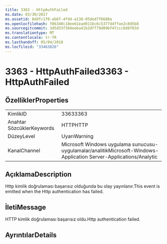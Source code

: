 ```yaml
---
title: 3363 - HttpAuthFailed
ms.date: 03/30/2017
ms.assetid: 8ddfc1f0-ab6f-4fd4-a138-05ded7f6680a
ms.openlocfilehash: f86340c18ee61ead011bc6c5377d4ffae2c8d5b8
ms.sourcegitcommit: 3d5d33f384eeba41b2dff79d096f47ccc8d8f03d
ms.translationtype: MT
ms.contentlocale: tr-TR
ms.lasthandoff: 05/04/2018
ms.locfileid: "33463826"
---
```

# <a name="3363---httpauthfailed"></a><span data-ttu-id="01a0d-102">3363 - HttpAuthFailed</span><span class="sxs-lookup"><span data-stu-id="01a0d-102">3363 - HttpAuthFailed</span></span>
## <a name="properties"></a><span data-ttu-id="01a0d-103">Özellikler</span><span class="sxs-lookup"><span data-stu-id="01a0d-103">Properties</span></span>  
  
|||  
|-|-|  
|<span data-ttu-id="01a0d-104">Kimlik</span><span class="sxs-lookup"><span data-stu-id="01a0d-104">ID</span></span>|<span data-ttu-id="01a0d-105">3363</span><span class="sxs-lookup"><span data-stu-id="01a0d-105">3363</span></span>|  
|<span data-ttu-id="01a0d-106">Anahtar Sözcükler</span><span class="sxs-lookup"><span data-stu-id="01a0d-106">Keywords</span></span>|<span data-ttu-id="01a0d-107">HTTP</span><span class="sxs-lookup"><span data-stu-id="01a0d-107">HTTP</span></span>|  
|<span data-ttu-id="01a0d-108">Düzey</span><span class="sxs-lookup"><span data-stu-id="01a0d-108">Level</span></span>|<span data-ttu-id="01a0d-109">Uyarı</span><span class="sxs-lookup"><span data-stu-id="01a0d-109">Warning</span></span>|  
|<span data-ttu-id="01a0d-110">Kanal</span><span class="sxs-lookup"><span data-stu-id="01a0d-110">Channel</span></span>|<span data-ttu-id="01a0d-111">Microsoft Windows uygulama sunucusu-uygulamalar/analitik</span><span class="sxs-lookup"><span data-stu-id="01a0d-111">Microsoft-Windows-Application Server-Applications/Analytic</span></span>|  
  
## <a name="description"></a><span data-ttu-id="01a0d-112">Açıklama</span><span class="sxs-lookup"><span data-stu-id="01a0d-112">Description</span></span>  
 <span data-ttu-id="01a0d-113">Http kimlik doğrulaması başarısız olduğunda bu olay yayınlanır.</span><span class="sxs-lookup"><span data-stu-id="01a0d-113">This event is emitted when the Http authentication has failed.</span></span>  
  
## <a name="message"></a><span data-ttu-id="01a0d-114">İleti</span><span class="sxs-lookup"><span data-stu-id="01a0d-114">Message</span></span>  
 <span data-ttu-id="01a0d-115">HTTP kimlik doğrulaması başarısız oldu.</span><span class="sxs-lookup"><span data-stu-id="01a0d-115">Http authentication failed.</span></span>  
  
## <a name="details"></a><span data-ttu-id="01a0d-116">Ayrıntılar</span><span class="sxs-lookup"><span data-stu-id="01a0d-116">Details</span></span>
